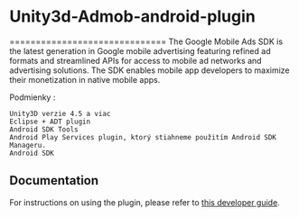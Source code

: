 # Unity3d-Admob-android-plugin
==============================
The Google Mobile Ads SDK is the latest generation in Google mobile advertising
featuring refined ad formats and streamlined APIs for access to mobile ad
networks and advertising solutions. The SDK enables mobile app developers to
maximize their monetization in native mobile apps.

Podmienky :

    Unity3D verzie 4.5 a viac
    Eclipse + ADT plugin
    Android SDK Tools
    Android Play Services plugin, ktorý stiahneme použitím Android SDK Manageru.
    Android SDK

Documentation
--------------
For instructions on using the plugin, please refer to
[this developer guide](https://www.projectik.eu/index.php/programovanie/unity3d/item/249-unity3d-admob-android-plugin-google-play-services-interstitial-ads).


